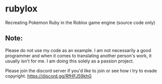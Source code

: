 # rubylox
Recreating Pokemon Ruby in the Roblox game engine (source code only)

## Note:
Please do not use my code as an example. I am not necessarily a good programmer and when it comes to translating another person's work, it usually isn't for me. I am doing this solely as a passion project.

Please join the discord server if you'd like to join or see how i try to evade copyright.
https://discord.gg/RfHFJ59khG
